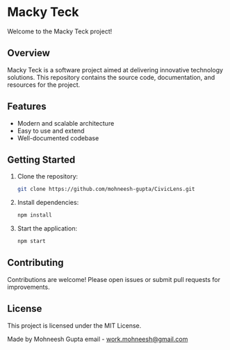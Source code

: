 # Macky Teck

Welcome to the Macky Teck project!

## Overview

Macky Teck is a software project aimed at delivering innovative technology solutions. This repository contains the source code, documentation, and resources for the project.

## Features

- Modern and scalable architecture
- Easy to use and extend
- Well-documented codebase

## Getting Started

1. Clone the repository:
    ```bash
    git clone https://github.com/mohneesh-gupta/CivicLens.git
    ```
2. Install dependencies:
    ```bash
    npm install
    ```
3. Start the application:
    ```bash
    npm start
    ```

## Contributing

Contributions are welcome! Please open issues or submit pull requests for improvements.

## License

This project is licensed under the MIT License.

Made by Mohneesh Gupta
email - work.mohneesh@gmail.com
